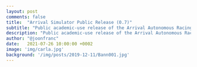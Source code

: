```yaml
---
layout: post
comments: false
title:  "Arrival Simulator Public Release (0.7)"
subtitle: "Public academic-use release of the Arrival Autonomous Racing Simulator"
description: "Public academic-use release of the Arrival Autonomous Racing Simulator"
author: "@joonfranc"
date:   2021-07-26 10:00:00 +0002
image: 'img/carla.jpg'
background: '/img/posts/2019-12-11/Bann001.jpg'
---
```


